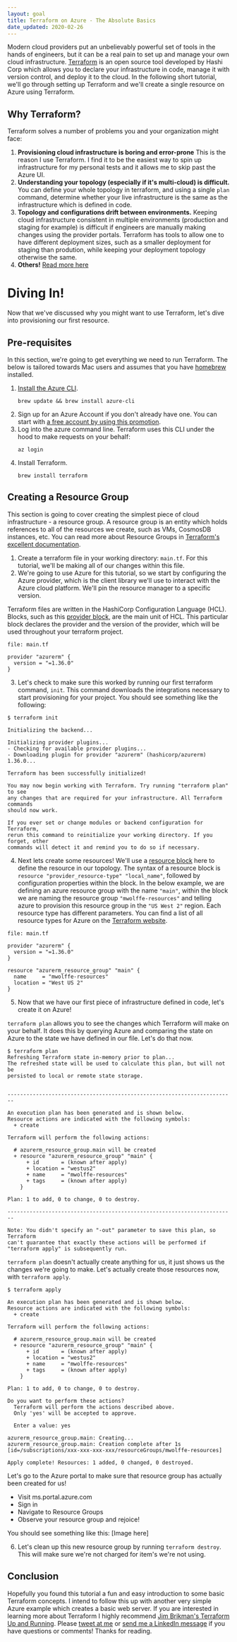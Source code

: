 ```yaml
---
layout: goal
title: Terraform on Azure - The Absolute Basics
date_updated: 2020-02-26
---
```


Modern cloud providers put an unbelievably powerful set of tools in the hands of engineers, but it can be a real pain to set up and manage your own cloud infrastructure. [Terraform](http://terraform.io) is an open source tool developed by Hashi Corp which allows you to declare your infrastructure in code, manage it with version control, and deploy it to the cloud. In the following short tutorial, we'll go through setting up Terraform and we'll create a single resource on Azure using Terraform.

## Why Terraform?
Terraform solves a number of problems you and your organization might face:
1. **Provisioning cloud infrastructure is boring and error-prone**
   This is the reason I use Terraform. I find it to be the easiest way to spin up infrastructure for my personal tests and it allows me to skip past the Azure UI.
2. **Understanding your topology (especially if it's multi-cloud) is difficult.**
   You can define your whole topology in terraform, and using a single `plan` command, determine whether your live infrastructure is the same as the infrastructure which is defined in code.
3. **Topology and configurations drift between environments.**
   Keeping cloud infrastructure consistent in multiple environments (production and staging for example) is difficult if engineers are manually making changes using the provider portals. Terraform has tools to allow one to have different deployment sizes, such as a smaller deployment for staging than prodution, while keeping your deployment topology otherwise the same.
4. **Others!** [Read more here](https://www.terraform.io/intro/index.html)

# Diving In!
Now that we've discussed why you might want to use Terraform, let's dive into provisioning our first resource.

## Pre-requisites
In this section, we're going to get everything we need to run Terraform. The below is tailored towards Mac users and assumes that you have [homebrew](https://brew.sh/) installed.

1. [Install the Azure CLI](https://docs.microsoft.com/en-us/cli/azure/install-azure-cli?view=azure-cli-latest).
    ```
    brew update && brew install azure-cli
    ```
2. Sign up for an Azure Account if you don't already have one. You can start with [a free account by using this promotion](https://azure.microsoft.com/en-us/free/).
3. Log into the azure command line. Terraform uses this CLI under the hood to make requests on your behalf:
    ```
    az login
    ```
4. Install Terraform.
    ```
    brew install terraform
    ```

## Creating a Resource Group

This section is going to cover creating the simplest piece of cloud infrastructure - a resource group. A resource group is an entity which holds references to all of the resources we create, such as VMs, CosmosDB instances, etc. You can read more about Resource Groups in [Terraform's excellent documentation](https://www.terraform.io/docs/providers/azurerm/r/resource_group.html).

1. Create a terraform file in your working directory: `main.tf`. For this tutorial, we'll be making all of our changes within this file.
2. We're going to use Azure for this tutorial, so we start by configuring the Azure provider, which is the client library we'll use to interact with the Azure cloud platform. We'll pin the resource manager to a specific version.

Terraform files are written in the HashiCorp Configuration Language (HCL). Blocks, such as this [provider block](https://www.terraform.io/docs/configuration/providers.html), are the main unit of HCL. This particular block declares the provider and the version of the provider, which will be used throughout your terraform project.
```
file: main.tf

provider "azurerm" {
  version = "=1.36.0"
}
```
3. Let's check to make sure this worked by running our first terraform command, `init`. This command downloads the integrations necessary to start provisioning for your project. You should see something like the following:

```
$ terraform init

Initializing the backend...

Initializing provider plugins...
- Checking for available provider plugins...
- Downloading plugin for provider "azurerm" (hashicorp/azurerm) 1.36.0...

Terraform has been successfully initialized!

You may now begin working with Terraform. Try running "terraform plan" to see
any changes that are required for your infrastructure. All Terraform commands
should now work.

If you ever set or change modules or backend configuration for Terraform,
rerun this command to reinitialize your working directory. If you forget, other
commands will detect it and remind you to do so if necessary.
```
4. Next lets create some resources! We'll use a [resource block](https://www.terraform.io/docs/configuration/resources.html) here to define the resource in our topology. The syntax of a resource block is `resource "provider_resource-type" "local_name"`, followed by configuration properties within the block. In the below example, we are defining an azure resource group with the name `"main"`, within the block we are naming the resource group `"mwolffe-resources"` and telling azure to provision this resource group in the `"US West 2"` region. Each resource type has different parameters. You can find a list of all resource types for Azure on the [Terraform website](https://www.terraform.io/docs/providers/azurerm/index.html).

```
file: main.tf

provider "azurerm" {
  version = "=1.36.0"
}

resource "azurerm_resource_group" "main" {
  name     = "mwolffe-resources"
  location = "West US 2"
}
```
5. Now that we have our first piece of infrastructure defined in code, let's create it on Azure!

`terraform plan` allows you to see the changes which Terraform will make on your behalf. It does this by querying Azure and comparing the state on Azure to the state we have defined in our file. Let's do that now.
```
$ terraform plan
Refreshing Terraform state in-memory prior to plan...
The refreshed state will be used to calculate this plan, but will not be
persisted to local or remote state storage.


------------------------------------------------------------------------

An execution plan has been generated and is shown below.
Resource actions are indicated with the following symbols:
  + create

Terraform will perform the following actions:

  # azurerm_resource_group.main will be created
  + resource "azurerm_resource_group" "main" {
      + id       = (known after apply)
      + location = "westus2"
      + name     = "mwolffe-resources"
      + tags     = (known after apply)
    }

Plan: 1 to add, 0 to change, 0 to destroy.

------------------------------------------------------------------------

Note: You didn't specify an "-out" parameter to save this plan, so Terraform
can't guarantee that exactly these actions will be performed if
"terraform apply" is subsequently run.
```

`terraform plan` doesn't actually create anything for us, it just shows us the changes we're going to make. Let's actually create those resources now, with `terraform apply`.

```
$ terraform apply

An execution plan has been generated and is shown below.
Resource actions are indicated with the following symbols:
  + create

Terraform will perform the following actions:

  # azurerm_resource_group.main will be created
  + resource "azurerm_resource_group" "main" {
      + id       = (known after apply)
      + location = "westus2"
      + name     = "mwolffe-resources"
      + tags     = (known after apply)
    }

Plan: 1 to add, 0 to change, 0 to destroy.

Do you want to perform these actions?
  Terraform will perform the actions described above.
  Only 'yes' will be accepted to approve.

  Enter a value: yes

azurerm_resource_group.main: Creating...
azurerm_resource_group.main: Creation complete after 1s [id=/subscriptions/xxx-xxx-xxx-xxx/resourceGroups/mwolffe-resources]

Apply complete! Resources: 1 added, 0 changed, 0 destroyed.
```

Let's go to the Azure portal to make sure that resource group has actually been created for us!

- Visit ms.portal.azure.com
- Sign in
- Navigate to Resource Groups
- Observe your resource group and rejoice!

You should see something like this:
[Image here]

6. Let's clean up this new resource group by running `terraform destroy`. This will make sure we're not charged for item's we're not using.

## Conclusion
Hopefully you found this tutorial a fun and easy introduction to some basic Terraform concepts. I intend to follow this up with another very simple Azure example which creates a basic web server. If you are interested in learning more about Terraform I highly recommend [Jim Brikman's Terraform Up and Running](https://www.terraformupandrunning.com/). Please [tweet at me](https://twitter.com/MaxWolffe) or [send me a LinkedIn message](https://www.linkedin.com/in/maxwolffe/) if you have questions or comments! Thanks for reading.
